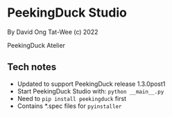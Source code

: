 # PeekingDuck Studio

By David Ong Tat-Wee
(c) 2022

PeekingDuck Atelier


## Tech notes

- Updated to support PeekingDuck release 1.3.0post1
- Start PeekingDuck Studio with: `python __main__.py`
- Need to `pip install peekingduck` first
- Contains *.spec files for `pyinstaller`
